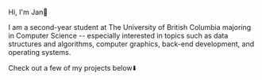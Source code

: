 Hi, I'm Jan👋

I am a second-year student at The University of British Columbia majoring in Computer Science -- especially interested in topics such as data structures and algorithms, computer graphics, back-end development, and operating systems.

Check out a few of my projects below⬇️



